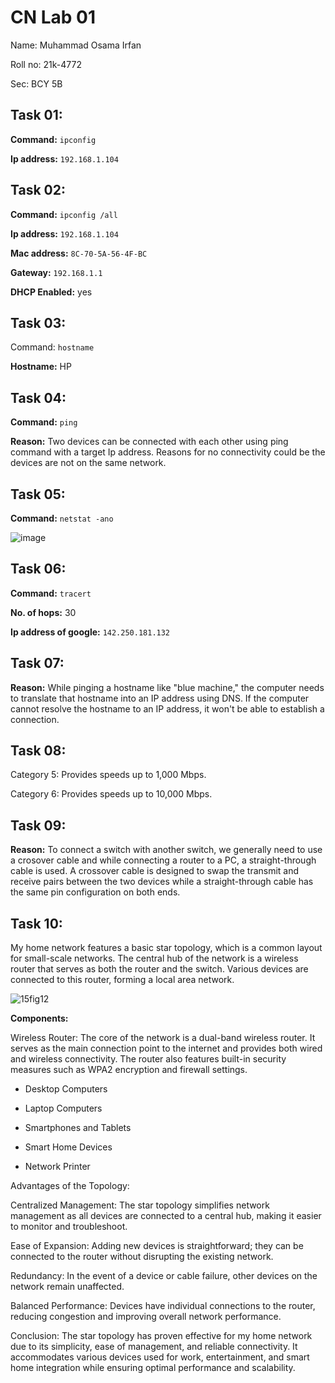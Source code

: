 # CN Lab 01
Name: Muhammad Osama Irfan

Roll no: 21k-4772

Sec: BCY 5B

## Task 01:
**Command:** `ipconfig`

**Ip address:** `192.168.1.104`

## Task 02:
**Command:** `ipconfig /all`

**Ip address:** `192.168.1.104`

**Mac address:** `8C-70-5A-56-4F-BC`

**Gateway:** `192.168.1.1`

**DHCP Enabled:** yes 

## Task 03:
Command: `hostname`

**Hostname:** HP

## Task 04:
**Command:** `ping`

**Reason:** Two devices can be connected with each other using ping command with a target Ip address. Reasons for no connectivity could be the devices are not on the same network.

## Task 05:
**Command:** `netstat -ano`

![image](https://github.com/osamaairfan/Computer-Networks/assets/115397536/0bc6d1f3-d3f5-48c9-aaa4-d19ab7bd1a7a)


## Task 06:
**Command:** `tracert`

**No. of hops:** 30

**Ip address of google:** `142.250.181.132`

## Task 07:
**Reason:** While pinging a hostname like "blue machine," the computer needs to translate that hostname into an IP address using DNS. If the computer cannot resolve the hostname to an IP address, it won't be able to establish a connection.

## Task 08:
Category 5: Provides speeds up to 1,000 Mbps.

Category 6: Provides speeds up to 10,000 Mbps.

## Task 09:
**Reason:** To connect a switch with another switch, we generally need to use a crosover cable and while connecting a router to a PC, a straight-through cable is used. A crossover cable is designed to swap the transmit and receive pairs between the two devices while a straight-through cable has the same pin configuration on both ends.

## Task 10:
My home network features a basic star topology, which is a common layout for small-scale networks. The central hub of the network is a wireless router that serves as both the router and the switch. Various devices are connected to this router, forming a local area network.

![15fig12](https://github.com/osamaairfan/Computer-Networks/assets/115397536/8e0ec0c5-c06a-4bc1-95ce-8d7443c9a340)

**Components:**

Wireless Router: The core of the network is a dual-band wireless router. It serves as the main connection point to the internet and provides both wired and wireless connectivity. The router also features built-in security measures such as WPA2 encryption and firewall settings.

* Desktop Computers

* Laptop Computers

* Smartphones and Tablets

* Smart Home Devices
  
* Network Printer

Advantages of the Topology:

Centralized Management: The star topology simplifies network management as all devices are connected to a central hub, making it easier to monitor and troubleshoot.

Ease of Expansion: Adding new devices is straightforward; they can be connected to the router without disrupting the existing network.

Redundancy: In the event of a device or cable failure, other devices on the network remain unaffected.

Balanced Performance: Devices have individual connections to the router, reducing congestion and improving overall network performance.

Conclusion:
The star topology has proven effective for my home network due to its simplicity, ease of management, and reliable connectivity. It accommodates various devices used for work, entertainment, and smart home integration while ensuring optimal performance and scalability.



